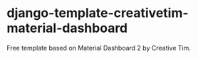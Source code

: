 # django-template-creativetim-material-dashboard
Free template based on Material Dashboard 2 by Creative Tim.
